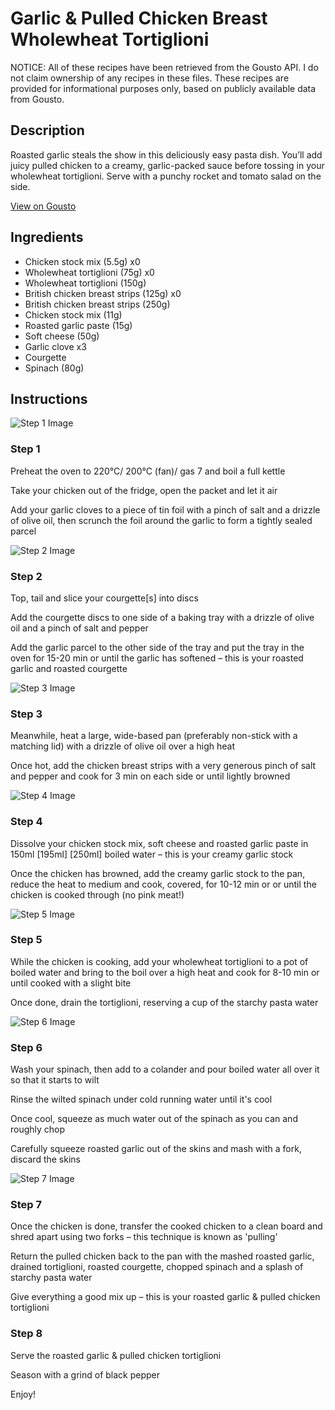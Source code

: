 # Garlic & Pulled Chicken Breast Wholewheat Tortiglioni

NOTICE: All of these recipes have been retrieved from the Gousto API. I do not claim ownership of any recipes in these files. These recipes are provided for informational purposes only, based on publicly available data from Gousto.

## Description

Roasted garlic steals the show in this deliciously easy pasta dish. You’ll add juicy pulled chicken to a creamy, garlic-packed sauce before tossing in your wholewheat tortiglioni. Serve with a punchy rocket and tomato salad on the side.

[View on Gousto](https://www.gousto.co.uk/recipes/cookbook/lighter-garlic-pulled-chicken-breast-wholewheat-tortiglioni)

## Ingredients

- Chicken stock mix (5.5g) x0
- Wholewheat tortiglioni (75g) x0
- Wholewheat tortiglioni (150g)
- British chicken breast strips (125g) x0
- British chicken breast strips (250g)
- Chicken stock mix (11g)
- Roasted garlic paste (15g)
- Soft cheese (50g)
- Garlic clove x3
- Courgette
- Spinach (80g)

## Instructions

![Step 1 Image](https://production-media.gousto.co.uk/cms/recipe-step-image/Step-1-1678901605074-x200.jpg)

### Step 1

Preheat the oven to 220°C/ 200°C (fan)/ gas 7 and boil a full kettle

Take your chicken out of the fridge, open the packet and let it air

Add your garlic cloves to a piece of tin foil with a pinch of salt and a drizzle of olive oil, then scrunch the foil around the garlic to form a tightly sealed parcel

![Step 2 Image](https://production-media.gousto.co.uk/cms/recipe-step-image/Step-2-1678901612701-x200.jpg)

### Step 2

Top, tail and slice your courgette[s] into discs

Add the courgette discs to one side of a baking tray with a drizzle of olive oil and a pinch of salt and pepper

Add the garlic parcel to the other side of the tray and put the tray in the oven for 15-20 min or until the garlic has softened – this is your roasted garlic and roasted courgette

![Step 3 Image](https://production-media.gousto.co.uk/cms/recipe-step-image/Step-3-1678901620197-x200.jpg)

### Step 3

Meanwhile, heat a large, wide-based pan (preferably non-stick with a matching lid) with a drizzle of olive oil over a high heat

Once hot, add the chicken breast strips with a very generous pinch of salt and pepper and cook for 3 min on each side or until lightly browned

![Step 4 Image](https://production-media.gousto.co.uk/cms/recipe-step-image/Step-4-1678901629237-x200.jpg)

### Step 4

Dissolve your chicken stock mix, soft cheese and roasted garlic paste in 150ml <span class="text-purple">[195ml]</span> <span class="text-danger">[250ml]</span> boiled water – this is your creamy garlic stock

Once the chicken has browned, add the creamy garlic stock to the pan, reduce the heat to medium and cook, covered, for 10-12 min or or until the chicken is cooked through (no pink meat!)

![Step 5 Image](https://production-media.gousto.co.uk/cms/recipe-step-image/Step-5-1678901636477-x200.jpg)

### Step 5

While the chicken is cooking, add your wholewheat tortiglioni to a pot of boiled water and bring to the boil over a high heat and cook for 8-10 min or until cooked with a slight bite

Once done, drain the tortiglioni, reserving a cup of the starchy pasta water

![Step 6 Image](https://production-media.gousto.co.uk/cms/recipe-step-image/Step-6-1678901644212-x200.jpg)

### Step 6

Wash your spinach, then add to a colander and pour boiled water all over it so that it starts to wilt

Rinse the wilted spinach under cold running water until it's cool

Once cool, squeeze as much water out of the spinach as you can and roughly chop

Carefully squeeze roasted garlic out of the skins and mash with a fork, discard the skins

![Step 7 Image](https://production-media.gousto.co.uk/cms/recipe-step-image/Step-7-1678901650854-x200.jpg)

### Step 7

Once the chicken is done, transfer the cooked chicken to a clean board and shred apart using two forks – this technique is known as 'pulling'

Return the pulled chicken back to the pan with the mashed roasted garlic, drained tortiglioni, roasted courgette, chopped spinach and a splash of starchy pasta water

Give everything a good mix up – this is your roasted garlic & pulled chicken tortiglioni

### Step 8

Serve the roasted garlic & pulled chicken tortiglioni

Season with a grind of black pepper

Enjoy!

